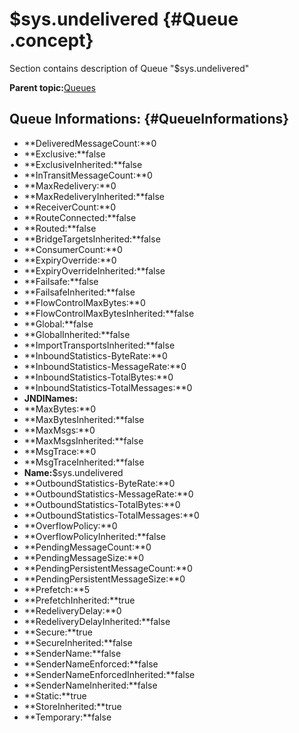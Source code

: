 # $sys.undelivered {#Queue .concept}

Section contains description of Queue "$sys.undelivered"

**Parent topic:**[Queues](../../../../../../modules/emsdemo_Enterprise/dita/servers/ems/Queues/Queues.md)

## Queue Informations: {#QueueInformations}

-   **DeliveredMessageCount:**0
-   **Exclusive:**false
-   **ExclusiveInherited:**false
-   **InTransitMessageCount:**0
-   **MaxRedelivery:**0
-   **MaxRedeliveryInherited:**false
-   **ReceiverCount:**0
-   **RouteConnected:**false
-   **Routed:**false
-   **BridgeTargetsInherited:**false
-   **ConsumerCount:**0
-   **ExpiryOverride:**0
-   **ExpiryOverrideInherited:**false
-   **Failsafe:**false
-   **FailsafeInherited:**false
-   **FlowControlMaxBytes:**0
-   **FlowControlMaxBytesInherited:**false
-   **Global:**false
-   **GlobalInherited:**false
-   **ImportTransportsInherited:**false
-   **InboundStatistics-ByteRate:**0
-   **InboundStatistics-MessageRate:**0
-   **InboundStatistics-TotalBytes:**0
-   **InboundStatistics-TotalMessages:**0
-   **JNDINames:**
-   **MaxBytes:**0
-   **MaxBytesInherited:**false
-   **MaxMsgs:**0
-   **MaxMsgsInherited:**false
-   **MsgTrace:**0
-   **MsgTraceInherited:**false
-   **Name:**$sys.undelivered
-   **OutboundStatistics-ByteRate:**0
-   **OutboundStatistics-MessageRate:**0
-   **OutboundStatistics-TotalBytes:**0
-   **OutboundStatistics-TotalMessages:**0
-   **OverflowPolicy:**0
-   **OverflowPolicyInherited:**false
-   **PendingMessageCount:**0
-   **PendingMessageSize:**0
-   **PendingPersistentMessageCount:**0
-   **PendingPersistentMessageSize:**0
-   **Prefetch:**5
-   **PrefetchInherited:**true
-   **RedeliveryDelay:**0
-   **RedeliveryDelayInherited:**false
-   **Secure:**true
-   **SecureInherited:**false
-   **SenderName:**false
-   **SenderNameEnforced:**false
-   **SenderNameEnforcedInherited:**false
-   **SenderNameInherited:**false
-   **Static:**true
-   **StoreInherited:**true
-   **Temporary:**false

